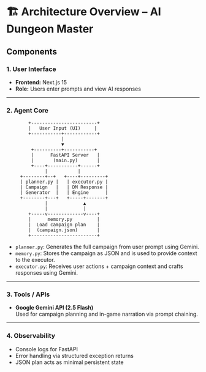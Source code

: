 # 🏗️ Architecture Overview – AI Dungeon Master

## Components

### 1. **User Interface**
- **Frontend:** Next.js 15
- **Role:** Users enter prompts and view AI responses

---

### 2. **Agent Core**

```plaintext
        +------------------------+
        |   User Input (UI)     |
        +-----------+------------+
                    |
                    ▼
         +----------+-----------+
         |      FastAPI Server   |
         |       (main.py)       |
         +----+-----------+------+
              |           |
     +--------+--+   +----+---------+
     | planner.py |   | executor.py |
     | Campaign   |   | DM Response |
     | Generator  |   | Engine      |
     +--------+---+   +-----+-------+
              |             ▲
              |             |
        +-----v-------------v----+
        |      memory.py         |
        |  Load campaign plan    |
        |  (campaign.json)       |
        +------------------------+
```

- `planner.py`: Generates the full campaign from user prompt using Gemini.
- `memory.py`: Stores the campaign as JSON and is used to provide context to the executor.
- `executor.py`: Receives user actions + campaign context and crafts responses using Gemini.

---

### 3. **Tools / APIs**

- **Google Gemini API (2.5 Flash)**  
  Used for campaign planning and in-game narration via prompt chaining.

---

### 4. **Observability**
- Console logs for FastAPI
- Error handling via structured exception returns
- JSON plan acts as minimal persistent state